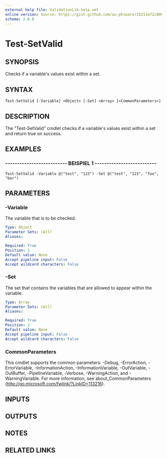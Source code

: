 ```yaml
---
external help file: ValidationLib-help.xml
online version: Source: https://gist.github.com/au-phiware/25213e72c80040f398ba
schema: 2.0.0
---
```


# Test-SetValid

## SYNOPSIS
Checks if a variable's values exist within a set.

## SYNTAX

```
Test-SetValid [-Variable] <Object> [-Set] <Array> [<CommonParameters>]
```

## DESCRIPTION
The "Test-SetValid" cmdlet checks if a variable's values exist within a set and return true on success.

## EXAMPLES

### -------------------------- BEISPIEL 1 --------------------------
```
Test-SetValid -Variable @("test", "123") -Set @("test", "123", "foo", "bar")
```

## PARAMETERS

### -Variable
The variable that is to be checked.

```yaml
Type: Object
Parameter Sets: (All)
Aliases: 

Required: True
Position: 1
Default value: None
Accept pipeline input: False
Accept wildcard characters: False
```

### -Set
The set that contains the variables that are allowed to appear within the variable.

```yaml
Type: Array
Parameter Sets: (All)
Aliases: 

Required: True
Position: 2
Default value: None
Accept pipeline input: False
Accept wildcard characters: False
```

### CommonParameters
This cmdlet supports the common parameters: -Debug, -ErrorAction, -ErrorVariable, -InformationAction, -InformationVariable, -OutVariable, -OutBuffer, -PipelineVariable, -Verbose, -WarningAction, and -WarningVariable. For more information, see about_CommonParameters (http://go.microsoft.com/fwlink/?LinkID=113216).

## INPUTS

## OUTPUTS

## NOTES

## RELATED LINKS

